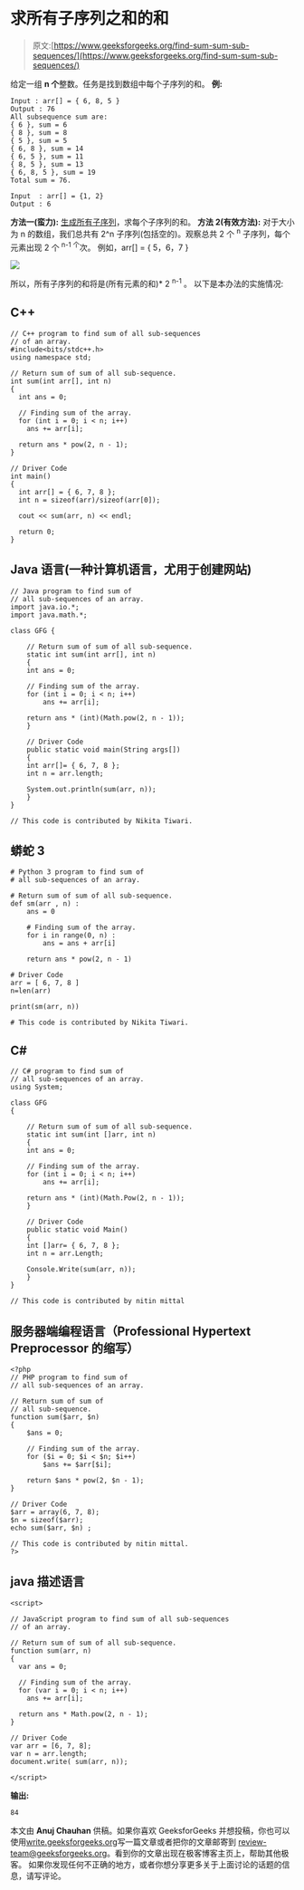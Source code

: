 # 求所有子序列之和的和

> 原文:[https://www.geeksforgeeks.org/find-sum-sum-sub-sequences/](https://www.geeksforgeeks.org/find-sum-sum-sub-sequences/)

给定一组 **n 个**整数。任务是找到数组中每个子序列的和。
**例:**

```
Input : arr[] = { 6, 8, 5 }
Output : 76
All subsequence sum are:
{ 6 }, sum = 6
{ 8 }, sum = 8
{ 5 }, sum = 5
{ 6, 8 }, sum = 14
{ 6, 5 }, sum = 11
{ 8, 5 }, sum = 13
{ 6, 8, 5 }, sum = 19
Total sum = 76.

Input  : arr[] = {1, 2}
Output : 6
```

**方法一(蛮力):**
[生成所有子序列](https://www.geeksforgeeks.org/subarraysubstring-vs-subsequence-and-programs-to-generate-them/)，求每个子序列的和。
**方法 2(有效方法):**
对于大小为 n 的数组，我们总共有 2^n 子序列(包括空的)。观察总共 2 个 <sup>n</sup> 子序列，每个元素出现 2 个 <sup>n-1 个</sup>次。
例如，arr[] = { 5，6，7 }

![](img/732d95cc45a84e90337911a4eb30d383.png)

所以，所有子序列的和将是(所有元素的和)* 2 <sup>n-1</sup> 。
以下是本办法的实施情况:

## C++

```
// C++ program to find sum of all sub-sequences
// of an array.
#include<bits/stdc++.h>
using namespace std;

// Return sum of sum of all sub-sequence.
int sum(int arr[], int n)
{
  int ans = 0;

  // Finding sum of the array.
  for (int i = 0; i < n; i++)
    ans += arr[i];

  return ans * pow(2, n - 1);
}

// Driver Code
int main()
{
  int arr[] = { 6, 7, 8 };
  int n = sizeof(arr)/sizeof(arr[0]);

  cout << sum(arr, n) << endl;

  return 0;
}
```

## Java 语言(一种计算机语言，尤用于创建网站)

```
// Java program to find sum of
// all sub-sequences of an array.
import java.io.*;
import java.math.*;

class GFG {

    // Return sum of sum of all sub-sequence.
    static int sum(int arr[], int n)
    {
    int ans = 0;

    // Finding sum of the array.
    for (int i = 0; i < n; i++)
        ans += arr[i];

    return ans * (int)(Math.pow(2, n - 1));
    }

    // Driver Code
    public static void main(String args[])
    {
    int arr[]= { 6, 7, 8 };
    int n = arr.length;

    System.out.println(sum(arr, n));
    }
}

// This code is contributed by Nikita Tiwari.
```

## 蟒蛇 3

```
# Python 3 program to find sum of
# all sub-sequences of an array.

# Return sum of sum of all sub-sequence.
def sm(arr , n) :
    ans = 0

    # Finding sum of the array.
    for i in range(0, n) :
        ans = ans + arr[i]

    return ans * pow(2, n - 1)

# Driver Code
arr = [ 6, 7, 8 ]
n=len(arr)

print(sm(arr, n))

# This code is contributed by Nikita Tiwari.
```

## C#

```
// C# program to find sum of
// all sub-sequences of an array.
using System;

class GFG
{

    // Return sum of sum of all sub-sequence.
    static int sum(int []arr, int n)
    {
    int ans = 0;

    // Finding sum of the array.
    for (int i = 0; i < n; i++)
        ans += arr[i];

    return ans * (int)(Math.Pow(2, n - 1));
    }

    // Driver Code
    public static void Main()
    {
    int []arr= { 6, 7, 8 };
    int n = arr.Length;

    Console.Write(sum(arr, n));
    }
}

// This code is contributed by nitin mittal
```

## 服务器端编程语言（Professional Hypertext Preprocessor 的缩写）

```
<?php
// PHP program to find sum of
// all sub-sequences of an array.

// Return sum of sum of
// all sub-sequence.
function sum($arr, $n)
{
    $ans = 0;

    // Finding sum of the array.
    for ($i = 0; $i < $n; $i++)
        $ans += $arr[$i];

    return $ans * pow(2, $n - 1);
}

// Driver Code
$arr = array(6, 7, 8);
$n = sizeof($arr);
echo sum($arr, $n) ;

// This code is contributed by nitin mittal.
?>
```

## java 描述语言

```
<script>

// JavaScript program to find sum of all sub-sequences
// of an array.

// Return sum of sum of all sub-sequence.
function sum(arr, n)
{
  var ans = 0;

  // Finding sum of the array.
  for (var i = 0; i < n; i++)
    ans += arr[i];

  return ans * Math.pow(2, n - 1);
}

// Driver Code
var arr = [6, 7, 8];
var n = arr.length;
document.write( sum(arr, n));

</script>
```

**输出:**

```
84
```

本文由 **Anuj Chauhan** 供稿。如果你喜欢 GeeksforGeeks 并想投稿，你也可以使用[write.geeksforgeeks.org](https://write.geeksforgeeks.org)写一篇文章或者把你的文章邮寄到 review-team@geeksforgeeks.org。看到你的文章出现在极客博客主页上，帮助其他极客。
如果你发现任何不正确的地方，或者你想分享更多关于上面讨论的话题的信息，请写评论。